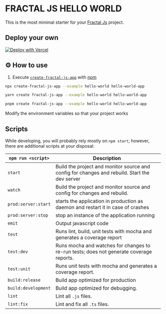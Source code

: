 # FRACTAL JS HELLO WORLD
This is the most minimal starter for your [Fractal Js](https://github.com/fractalerp/fractal-js) project.

## Deploy your own

[![Deploy with Vercel](https://vercel.com/button)](https://vercel.com/new/clone?repository-url=https://github.com/fractalerp/fractal-js/tree/main/examples/hello-world&project-name=hello-world&repository-name=hello-world)

## ⚙️ How to use

1. Execute [`create-fractal-js-app`](https://github.com/fractalerp/fractal-js/tree/main/packages/create-fractal-js-app) with [npm](https://docs.npmjs.com/cli/init)

```bash
npx create-fractal-js-app --example hello-world hello-world-app
```

```bash
yarn create fractal-js-app --example hello-world hello-world-app
```

```bash
pnpm create fractal-js-app --example hello-world hello-world-app
```

Modify the environment variables so that your project works


## Scripts
While developing, you will probably rely mostly on `npm start`; however, there are additional scripts at your disposal:

|`npm run <script>`|Description|
|------------------|-----------|
|`start`|Build the project and monitor source and config for changes and rebuild. Start the dev server|
|`watch`|Build the project and monitor source and config for changes and rebuild.|
|`prod:server:start`|starts the application in production as daemon and restart it in case of crashes|
|`prod:server:stop`|stop an instance of the application running|
|`emit`|Output javascript code|
|`test`|Runs lint, build, unit tests with mocha and generates a coverage report|
|`test:dev`|Runs mocha and watches for changes to re-run tests; does not generate coverage reports.|
|`test:unit`|Runs unit tests with mocha and generates a coverage report.|
|`build:release`|Build app optimized for production|
|`build:development`|Build app optimized for debugging.|
|`lint`|Lint all `.js` files.|
|`lint:fix`|Lint and fix all `.ts` files.|

